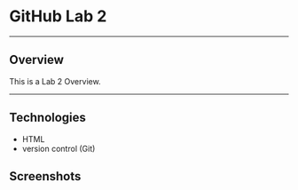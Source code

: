 # GitHub Lab 2

---

## Overview

This is a Lab 2 Overview.

---

## Technologies

* HTML 
* version control (Git) 

## Screenshots


